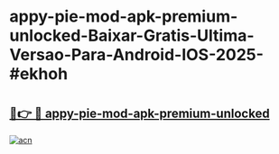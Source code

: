# appy-pie-mod-apk-premium-unlocked-Baixar-Gratis-Ultima-Versao-Para-Android-IOS-2025-#ekhoh

# <h2><a href="https://ainizakaria.my?title=appy-pie-mod-apk-premium-unlocked&ref=25M">🔗👉 🔴 appy-pie-mod-apk-premium-unlocked</a></h2>

[![acn](https://github.com/user-attachments/assets/0f9c940e-d8b0-45ae-aac7-cd30a18b3e1c)](https://ainizakaria.my?title=appy-pie-mod-apk-premium-unlocked&ref=25M)

